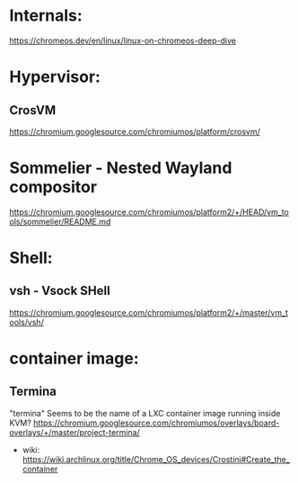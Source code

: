 # Internals:
https://chromeos.dev/en/linux/linux-on-chromeos-deep-dive

# Hypervisor:
## CrosVM
https://chromium.googlesource.com/chromiumos/platform/crosvm/

# Sommelier - Nested Wayland compositor
https://chromium.googlesource.com/chromiumos/platform2/+/HEAD/vm_tools/sommelier/README.md

# Shell:
## vsh - Vsock SHell
https://chromium.googlesource.com/chromiumos/platform2/+/master/vm_tools/vsh/

# container image:
## Termina
"termina" Seems to be the name of a LXC container image running inside KVM?
https://chromium.googlesource.com/chromiumos/overlays/board-overlays/+/master/project-termina/

- wiki: https://wiki.archlinux.org/title/Chrome_OS_devices/Crostini#Create_the_container
